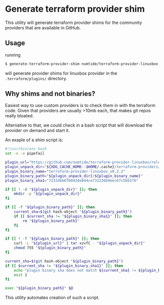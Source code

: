 # Generate terraform provider shim

This utility will generate terraform provider shims for the community providers that are available in GitHub.

## Usage

running

```sh
$ generate-terraform-provider-shim numtide/terraform-provider-linuxbox
```

will generate provider shims for linuxbox provider in the `.terraform/plugins/` directory.


## Why shims and not binaries?

Easiest way to use custom providers is to check them in with the terraform code.
Given that providers are usually >10mb each, that makes git repos really bloated.

Alternative to that, we could check in a bash script that will download the provider on demand and start it.

An exaple of a shim script is:

```bash
#!/usr/bin/env bash
set -e -o pipefail

plugin_url="https://github.com/numtide/terraform-provider-linuxbox/releases/download/v0.2.2/terraform-provider-linuxbox_v0.2.2_linux_amd64.tar.gz"
plugin_unpack_dir="${XDG_CACHE_HOME:-$HOME/.cache}/terraform-providers/linuxbox_v0.2.2"
plugin_binary_name="terraform-provider-linuxbox_v0.2.2"
plugin_binary_path="${plugin_unpack_dir}/${plugin_binary_name}"
plugin_binary_sha1="7232dbb6760d34e844ce731226b9eec67c5bb276"

if [[ ! -d "${plugin_unpack_dir}" ]]; then
    mkdir -p "${plugin_unpack_dir}"
fi

if [[ -f "${plugin_binary_path}" ]]; then
    current_sha=$(git hash-object "${plugin_binary_path}")
    if [[ $current_sha != "${plugin_binary_sha1}" ]]; then
        rm "${plugin_binary_path}"
    fi
fi

if [[ ! -f "${plugin_binary_path}" ]]; then
    curl -L "${plugin_url}" | tar xzvfC - "${plugin_unpack_dir}"
    chmod 755 "${plugin_binary_path}"
fi

current_sha=$(git hash-object "${plugin_binary_path}")
if [[ $current_sha != "${plugin_binary_sha1}" ]]; then
    echo "plugin binary sha does not match ${current_sha} != ${plugin_binary_sha1}" >&2
    exit 1
fi

exec "${plugin_binary_path}" $@
```

This utility automates creation of such a script.
